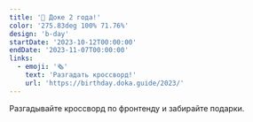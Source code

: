 ```yaml
---
title: '🎂 Доке 2 года!'
color: '275.83deg 100% 71.76%'
design: 'b-day'
startDate: '2023-10-12T00:00:00'
endDate: '2023-11-07T00:00:00'
links:
  - emoji: '🗞️'
    text: 'Разгадать кроссворд!'
    url: 'https://birthday.doka.guide/2023/'
---
```


Разгадывайте кроссворд по фронтенду и забирайте подарки.
